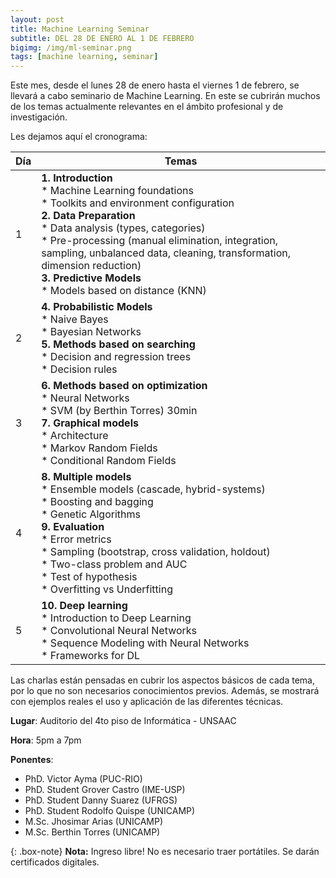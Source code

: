 ```yaml
---
layout: post
title: Machine Learning Seminar
subtitle: DEL 28 DE ENERO AL 1 DE FEBRERO
bigimg: /img/ml-seminar.png
tags: [machine learning, seminar]
---
```


Este mes, desde el lunes 28 de enero hasta el viernes 1 de febrero, se llevará a cabo seminario de Machine Learning. En este se cubrirán muchos de los temas actualmente relevantes en el ámbito profesional y de investigación.

Les dejamos aquí el cronograma:

| Día  | Temas |
| --- | --- |
| 1 | **1. Introduction**<br>* Machine Learning foundations<br>* Toolkits and environment configuration<br>**2. Data Preparation**<br>* Data analysis (types, categories)<br>* Pre-processing (manual elimination, integration, sampling, unbalanced data, cleaning, transformation, dimension reduction)<br> **3. Predictive Models**<br>* Models based on distance (KNN) |
| 2 | **4. Probabilistic Models**<br>* Naive Bayes<br>* Bayesian Networks<br>**5. Methods based on searching**<br>* Decision and regression trees<br>* Decision rules |
| 3 | **6. Methods based on optimization**<br>* Neural Networks<br>* SVM (by Berthin Torres) 30min<br>**7. Graphical models**<br>* Architecture<br>* Markov Random Fields<br>* Conditional Random Fields |
| 4 | **8. Multiple models**<br>* Ensemble models (cascade, hybrid-systems)<br>* Boosting and bagging<br>* Genetic Algorithms<br>**9. Evaluation**<br>* Error metrics<br>* Sampling (bootstrap, cross validation, holdout)<br>* Two-class problem and AUC<br>* Test of hypothesis<br>* Overfitting vs Underfitting |
| 5 | **10. Deep learning**<br>* Introduction to Deep Learning<br>* Convolutional Neural Networks<br>* Sequence Modeling with Neural Networks<br>* Frameworks for DL |

Las charlas están pensadas en cubrir los aspectos básicos de cada tema, por lo que no son necesarios conocimientos previos.  Además, se mostrará con ejemplos reales el uso y aplicación de las diferentes técnicas.

**Lugar**: Auditorio del 4to piso de Informática - UNSAAC

**Hora**: 5pm a 7pm

**Ponentes**:
* PhD. Victor Ayma (PUC-RIO)
* PhD. Student Grover Castro (IME-USP)
* PhD. Student Danny Suarez (UFRGS)
* PhD. Student Rodolfo Quispe (UNICAMP)
* M.Sc. Jhosimar Arias (UNICAMP)
* M.Sc. Berthin Torres (UNICAMP)

{: .box-note}
**Nota:** Ingreso libre! No es necesario traer portátiles. Se darán certificados digitales.
